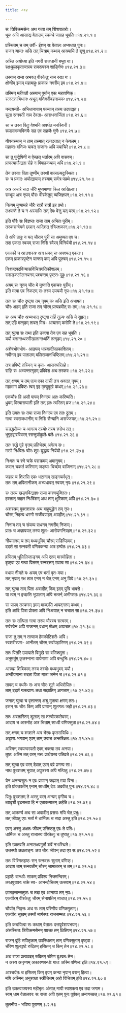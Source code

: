 ```yaml
---
title: ०१४

---
```

  
  
सः त्रिविक्रमसेनः अथ गत्वा तम् शिंशपातरोः।  
भूयः अपि आसाद्य वेतालम् स्कन्धे जग्राह भूपतिः॥१४.२१.१॥  
  
प्रस्थितम् च तम् उर्वी- ईशम् सः वेतालः अभ्यधात् पुनः।  
राजन् श्रान्तः असि तत् चित्राम् कथाम् आख्यामि ते शृणु॥१४.२१.२॥  
  
अस्ति अयोध्या इति नगरी राजधानी बभूव या।  
रक्षःकुलकृतान्तस्य रामरूपस्य शार्ङ्गिणः॥१४.२१.३॥  
  
तस्याम् राजा अभवत् वीरकेतुः नाम ररक्ष यः।  
क्षोणीम् इमाम् महाबाहुः प्राकारः नगरीम् इव॥१४.२१.४॥  
  
तस्मिन् महीपतौ अस्याम् पुर्याम् एकः महावणिक्।  
रत्नदत्ताभिधानः अभूत् वणिक्नीवहनायकः॥१४.२१.५॥  
  
नन्दयन्ती- अभिधानायाम् पत्न्याम् तस्य उदपद्यत।  
सुता रत्नवती नाम देवता- आराधनार्जिता॥१४.२१.६॥  
  
सा च तस्य पितुः वेश्मनि अवर्धत मनस्विनी।  
रूपलावण्यविनयैः सह एव सहजैः गुणैः॥१४.२१.७॥  
  
यौवनस्थाम् च ताम् तस्मात् रत्नदत्तात् न केवलम्।  
महान्तः वणिजः यावत् राजानः अपि ययाचिरे॥१४.२१.८॥  
  
सा तु पुम्द्वेषिणी न ऐच्छत् भर्तारम् अपि वासवम्।  
प्राणत्यागौद्यता सेहे न विवाहकथाम् अपि॥१४.२१.९॥  
  
तेन तस्याः पिता तूष्णीम् तस्थौ वात्सल्यदुःस्थितः।  
सः च प्रवादः अयोद्यायाम् तस्याम् सर्वत्र पप्रथे॥१४.२१.१०॥  
  
अत्र अन्तरे सदा चौरैः मुष्यमाणाः किल आखिलाः।  
सम्भूय अत्र नृपम् पौराः वीरकेतुम् व्यजिज्ञपन्॥१४.२१.११॥  
  
नित्यम् मुष्यामहे चौरैः रात्रौ रात्रौ इह प्रभो।  
लक्ष्यन्ते ते च न अस्माभिः तत् देवः वेत्तु यत् परम्॥१४.२१.१२॥  
  
इति पौरैः सः विज्ञप्तः राजा ताम् अभितः पुरीम्।  
तस्करान्वेषणे छन्नान् आदिशत् रत्रिरक्षकान्॥१४.२१.१३॥  
  
ते अपि प्रापुः न यत् चौरान् पुरी सा अमुष्यत एव च।  
तदा एकदा स्वयम् राजा निशि स्वैरम् विनिर्ययौ॥१४.२१.१४॥  
  
एकाकी च आत्तशस्त्रः अत्र भ्रमन् सः अपश्यत् एकतः।  
एकम् प्राकारपृष्टेन यान्तम् कम् अपि पूरुषम्॥१४.२१.१५॥  
  
निःशब्दपदविन्यासविचित्रगतिकौशलम्।  
सशङ्कलोलनयनम् पश्यन्तम् पृष्टतः मुहुः॥१४.२१.१६॥  
  
अयम् सः नूनम् चौरः मे मुष्णाति एकचरः पुरीम्।  
इति मत्वा एव निकटम् सः तस्य उपययौ नृपः॥१४.२१.१७॥  
  
ततः सः चौरः दृष्ट्वा तम् नृपम् कः असि इति अभाषत।  
चौरः अहम् इति राजा तम् चौरम् प्रत्यब्रवीत् सः तम्॥१४.२१.१८॥  
  
सः अथ चौरः अभ्यधात् दृष्ट्वा तर्हि तुल्यः असि मे सुहृत्।  
तत् एहि मत्गृहम् तावत् मित्र- आचारम् करोमि ते॥१४.२१.१९॥  
  
तत् श्रुत्वा सः तथा इति उक्त्वा तेन एव सह भूपतिः।  
ययौ वनान्तःधरणीखातान्तःवर्ति तत्गृहम्॥१४.२१.२०॥  
  
अशेषभोगभोग- आढ्यम् भास्वत्दीपप्रकाशितम्।  
नवीनम् इव पातालम् बलिराजानधिष्ठितम्॥१४.२१.२१॥  
  
तत्र प्रविष्टे तस्मिन् च कृत- आसनपरिग्रहे।  
राज्ञि सः अभ्यन्तरगृहम् प्रविवेश अथ तस्करः॥१४.२१.२२॥  
  
तत् क्षणम् च तम् एत्य एका दासी तत्र अवदत् नृपम्।  
महाभाग प्रविष्टः त्वम् इह मृत्युमुखे कथम्॥१४.२१.२३॥  
  
एकचौरः हि असौ पापम् निःगत्य अतः करिष्यति।  
ध्रुवम् विस्वासघाती इति तत् इतः त्वरितम् व्रज॥१४.२१.२४॥  
  
इति उक्तः सः तया राजा निःगत्य एव ततः द्रुतम्।  
गत्वा स्वराजधानीम् च निशि सैन्यानि असज्जयत्॥१४.२१.२५॥  
  
सन्नद्धसैन्यः च आगत्य दस्योः तस्य रुरोध तत्।  
भूगृहद्वारविवरम् रसत्तूर्याकुलैः बलैः॥१४.२१.२६॥  
  
ततः रुद्धे गृहे वृत्तम् प्रतिभेदम् अवेत्य सः।  
मरणे निःचितः चौरः शूरः युद्धाय निर्ययौ॥१४.२१.२७॥  
  
निःगतः च रणे चक्रे पराक्रमम् अमानुषम्।  
करान् चकर्त करिणाम् जङ्घाः चिच्छेद वाजिनाम्॥१४.२१.२८॥  
  
जहार च शिरांसि एकः भटानाम् खड्गचर्मभृत्।  
ततः तम् क्षपितानीकम् अभ्यधावत् स्वयम् नृपः॥१४.२१.२९॥  
  
सः तस्य खड्गविद्याज्ञः राजा करणयुक्तितः।  
हस्तात् जहार निःत्रिंशम् अथ ताम् क्षुरिकाम् अपि॥१४.२१.३०॥  
  
अशस्त्रम् मुक्तशस्त्रः अथ बाहुयुद्धेन तम् नृपः।  
चौरम् निहत्य धरणौ सजीवग्राहम् अग्रहीत्॥१४.२१.३१॥  
  
निनाय तम् च संयम्य सधनम् नगरीम् निजाम्।  
प्रातः च अज्ञापयत् तस्य शूल- आरोपणनिग्रहम्॥१४.२१.३२॥  
  
नीयमानम् च तम् वध्यभूमिम् चौरम् सडिण्डिमम्।  
ददर्श सा रत्नवती वणिक्कन्या अत्र हर्म्यतः॥१४.२१.३३॥  
  
व्रणितम् धूलिलिप्ताङ्गम् अपि एतम् मारमोहिता।  
दृष्ट्वा एव गत्वा पितरम् रत्नदत्तम् उवाच सा॥१४.२१.३४॥  
  
वधाय नीयते यः अयम् एष भर्ता वृतः मया।  
तत् नृपात् रक्ष तात एनम् न चेत् एनम् अनु म्रिये॥१४.२१.३५॥  
  
तत् श्रुत्वा ताम् पिता अवादीत् किम् इदम् पुत्रि भाषसे।  
या त्वम् न इच्छसि भूपालाम् अपि भर्त्क्न् अभीप्सतः॥१४.२१.३६॥  
  
सा पापम् तस्करम् इमम् वाञ्छसि आपद्गतम् कथम्।  
इति आदि पित्रा प्रोक्ता अपि निःचयात् न चचाल सा॥१४.२१.३७॥  
  
ततः सः तत्पिता गत्वा तस्य चौरस्य सत्वरम्।  
सर्वस्वेन अपि राजानम् वधान् मोक्षम् अयाचत॥१४.२१.३८॥  
  
राजा तु तम् न तत्याज हेमकोटिशतैः अपि।  
स्वशरीरपण- आनीतम् चौरम् सर्वापहारिणम्॥१४.२१.३९॥  
  
ततः पितरि उपायाते विमुखे सा वणिक्सुता।  
अनुमर्तुम् कृतस्नाना वार्यमाणा अपि बन्धुभिः॥१४.२१.४०॥  
  
आरुह्य शिबिकाम् तस्य दस्योः वध्यभुवम् ययौ।  
अन्वीयमाना रुदता पित्रा मात्रा जनेन च॥१४.२१.४१॥  
  
तावत् च वधकैः सः अत्र चौरः शूले अधिरोपितः।  
ताम् ददर्श गलत्प्राणः तथा सज्ञातिम् आगताम्॥१४.२१.४२॥  
  
जनात् श्रुत्वा च वृत्तान्तम् अश्रु मुक्त्वा क्षणम् ततः।  
हसन् सः चौरः किम् अपि प्राणान् शूलगतः जहौ॥१४.२१.४३॥  
  
ततः अवतारितम् शूलात् सा तत्चौरकलेवरम्।  
आदाय च आरुरोह अत्र चिताम् साध्वी वणिक्सुता॥१४.२१.४४॥  
  
तत् क्षणम् च श्मशाने अत्र भैरवः कृतसन्निधिः।  
अदृश्यः भगवान् एवम् ताम् उवाच अन्तरिक्षतः॥१४.२१.४५॥  
  
अस्मिन् स्वयम्वरपतौ एवम् भक्त्या तव अनया।  
तुष्टः अस्मि तत् वरम् मत्तः प्रार्थयस्व पतिव्रते॥१४.२१.४६॥  
  
तत् श्रुत्वा एव वरम् देवात् एवम् वव्रे प्रणम्य सा।  
नाथ पुत्रशतम् भूयात् अपुत्रस्य अपि मत्पितुः॥१४.२१.४७॥  
  
येन अनन्यसुतः न एषः प्राणान् जह्यात् मया विना।  
इति प्रोक्तवतीम् एनाम् साध्वीम् देवः अब्रवीत् पुनः॥१४.२१.४८॥  
  
पितुः पुत्रशतम् ते अस्तु वरम् अन्यम् वृणीष्व च।  
त्वादृशी दृढसत्त्वा हि न एतावत्मात्रम् अर्हति॥१४.२१.४९॥  
  
तत् आकर्ण्य अथ सा अवादीत् प्रसन्नः मयि चेत् प्रभुः।  
तत् जीवतु एषः भर्ता मे धार्मिकः च सदा अस्तु इति॥१४.२१.५०॥  
  
एवम् अस्तु अक्षतः जीवन् उत्तिष्ठतु एषः ते पतिः।  
धार्मिकः च अस्तु राजास्य वीरकेतुः च तुष्यतु॥१४.२१.५१॥  
  
इति उक्तवति अनालक्ष्यमूर्तौ शर्वे नभःस्थिते।  
उत्तस्थौ अक्षताङ्गः अत्र चौरः जीवन् तदा एव सः॥१४.२१.५२॥  
  
ततः विस्मितहृष्टः सन् रत्नदत्तः सुताम् वणिक्।  
आदाय ताम् रत्नवतीम् चौरम् जामातरम् च तम्॥१४.२१.५३॥  
  
प्रहृष्टैः बान्धवैः साकम् प्रविश्य निजमन्दिरम्।  
लब्धपुत्रवरः चक्रे स्व- आनन्दौचितम् उत्सवम्॥१४.२१.५४॥  
  
ज्ञातवृत्तान्ततुष्टः च तदा एव आनाय्य तम् नृपः।  
एकवीरम् वीरकेतुः चौरम् सेनापतिम् व्यधात्॥१४.२१.५५॥  
  
चौर्यात् निवृत्तः अथ सः ताम् परिणीय वणिक्सुताम्।  
एकवीरः सुखम् तस्थौ मार्गस्थः राजसम्मतः॥१४.२१.५६॥  
  
इति कथयित्वा सः कथाम् वेतालः दत्तपूर्वशापभयम्।  
अंसस्थितः त्रिविक्रमसेनम् पप्रच्छ तम् क्षितिपम्॥१४.२१.५७॥  
  
राजन् ब्रूहि सपितृकाम् उपस्थिताम् ताम् वणिक्सुताम् दृष्ट्वा।  
चौरेण शूलपृष्टे रुदितम् हसितम् च किम् तेन॥१४.२१.५८॥  
  
अथ राजा प्रत्यवदत् रुदितम् चौरेण दुःखतः तेन।  
न अस्य अनृण्यम् अकारणबन्धोः यातः अस्मि वणिजः इति॥१४.२१.५९॥  
  
आश्चर्यतः च हसितम् किम् इयम् कन्या नृपान् वरान् हित्वा।  
मयि अस्मिन् अनुरक्ता स्त्रीचित्तम् अहो विचित्रम् इति॥१४.२१.६०॥  
  
इति उक्तवाक्यस्य महीभृतः अंसात् मायी स्वशक्त्य एव तदा जगाम।  
स्वम् धाम वेतालवरः सः राजा अपि एतम् पुनः पूर्ववत् अन्वगच्छत्॥१४.२१.६१॥  
  
तुलनीय - भविष्य पुराणम् ३.२.१३
